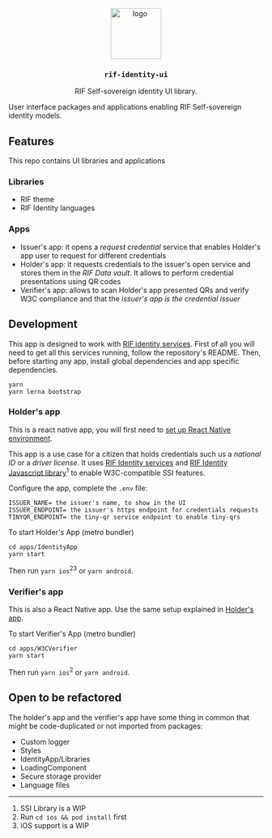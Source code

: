 <p align="middle">
    <img src="https://www.rifos.org/assets/img/logo.svg" alt="logo" height="100" >
</p>
<h3 align="middle"><code>rif-identity-ui</code></h3>
<p align="middle">
    RIF Self-sovereign identity UI library.
</p>

User interface packages and applications enabling RIF Self-sovereign identity models.

<!-- TODO: Explain more about the use case and the apps -->

## Features

<!-- TODO: Go further -->

This repo contains UI libraries and applications

### Libraries

<!-- TODO: Go further -->

- RIF theme
- RIF Identity languages

### Apps

<!-- TODO: Explain all this better -->

- Issuer's app: it opens a _request credential_ service that enables Holder's app user to request for different credentials
- Holder's app: it requests credentials to the issuer's open service and stores them in the _RIF Data vault_. It allows to perform credential presentations using QR codes
- Verifier's app: allows to scan Holder's app presented QRs and verify W3C compliance and that the _issuer's app is the credential issuer_

## Development

This app is designed to work with [RIF identity services](#). First of all you will need to get all this services running, follow the repository's README. Then, before starting any app, install global dependencies and app specific dependencies.

```
yarn
yarn lerna bootstrap
```

### Holder's app

This is a react native app, you will first need to [set up React Native environment](https://reactnative.dev/docs/environment-setup).

This app is a use case for a citizen that holds credentials such us a _national ID_ or a _driver license_. It uses [RIF Identity services](#) and [RIF Identity Javascript library](#)<sup>1</sup> to enable W3C-compatible SSI features.

Configure the app, complete the `.env` file:

```
ISSUER_NAME= the issuer's name, to show in the UI
ISSUER_ENDPOINT= the issuer's https endpoint for credentials requests
TINYQR_ENDPOINT= the tiny-qr service endpoint to enable tiny-qrs
```

To start Holder's App (metro bundler)

```
cd apps/IdentityApp
yarn start
```

Then run `yarn ios`<sup>2</sup><sup>3</sup> or `yarn android`.

### Verifier's app

This is also a React Native app. Use the same setup explained in [Holder's app](#Holder's-app).

<!--

Configure the app, complete the `.env` file

```
TBD
```

-->

To start Verifier's App (metro bundler)

```
cd apps/W3CVerifier
yarn start
```

Then run `yarn ios`<sup>2</sup> or `yarn android`.

## Open to be refactored

The holder's app and the verifier's app have some thing in common that might be code-duplicated or not imported from packages:

- Custom logger
- Styles
- IdentityApp/Libraries
- LoadingComponent
- Secure storage provider
- Language files

---

1. SSI Library is a WIP
2. Run `cd ios && pod install` first
3. iOS support is a WIP

